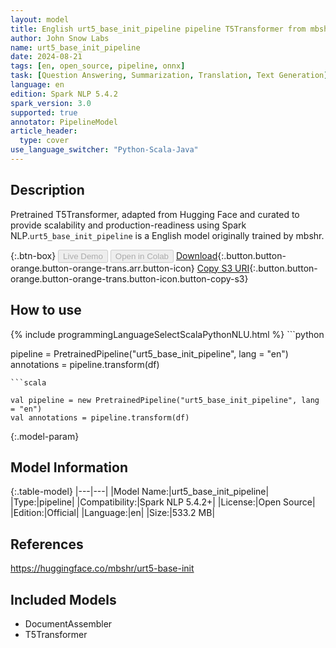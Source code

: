 ```yaml
---
layout: model
title: English urt5_base_init_pipeline pipeline T5Transformer from mbshr
author: John Snow Labs
name: urt5_base_init_pipeline
date: 2024-08-21
tags: [en, open_source, pipeline, onnx]
task: [Question Answering, Summarization, Translation, Text Generation]
language: en
edition: Spark NLP 5.4.2
spark_version: 3.0
supported: true
annotator: PipelineModel
article_header:
  type: cover
use_language_switcher: "Python-Scala-Java"
---
```


## Description

Pretrained T5Transformer, adapted from Hugging Face and curated to provide scalability and production-readiness using Spark NLP.`urt5_base_init_pipeline` is a English model originally trained by mbshr.

{:.btn-box}
<button class="button button-orange" disabled>Live Demo</button>
<button class="button button-orange" disabled>Open in Colab</button>
[Download](https://s3.amazonaws.com/auxdata.johnsnowlabs.com/public/models/urt5_base_init_pipeline_en_5.4.2_3.0_1724253949901.zip){:.button.button-orange.button-orange-trans.arr.button-icon}
[Copy S3 URI](s3://auxdata.johnsnowlabs.com/public/models/urt5_base_init_pipeline_en_5.4.2_3.0_1724253949901.zip){:.button.button-orange.button-orange-trans.button-icon.button-copy-s3}

## How to use



<div class="tabs-box" markdown="1">
{% include programmingLanguageSelectScalaPythonNLU.html %}
```python

pipeline = PretrainedPipeline("urt5_base_init_pipeline", lang = "en")
annotations =  pipeline.transform(df)   

```
```scala

val pipeline = new PretrainedPipeline("urt5_base_init_pipeline", lang = "en")
val annotations = pipeline.transform(df)

```
</div>

{:.model-param}
## Model Information

{:.table-model}
|---|---|
|Model Name:|urt5_base_init_pipeline|
|Type:|pipeline|
|Compatibility:|Spark NLP 5.4.2+|
|License:|Open Source|
|Edition:|Official|
|Language:|en|
|Size:|533.2 MB|

## References

https://huggingface.co/mbshr/urt5-base-init

## Included Models

- DocumentAssembler
- T5Transformer